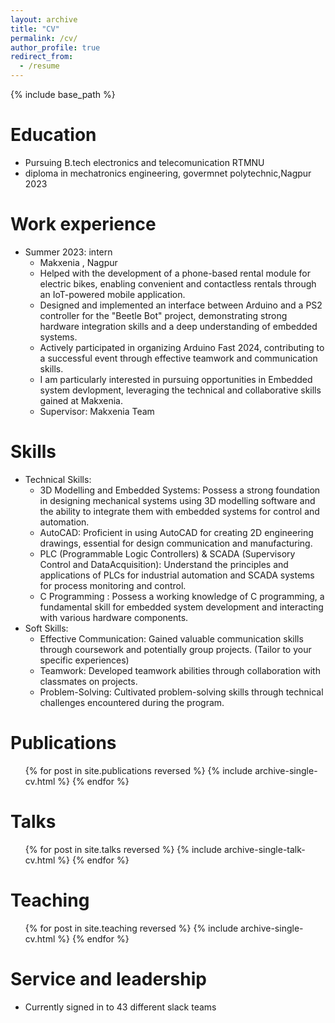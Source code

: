```yaml
---
layout: archive
title: "CV"
permalink: /cv/
author_profile: true
redirect_from:
  - /resume
---
```


{% include base_path %}

Education
======
* Pursuing B.tech electronics and telecomunication RTMNU
* diploma in mechatronics engineering, govermnet polytechnic,Nagpur 2023


Work experience
======
* Summer 2023: intern
  * Makxenia , Nagpur
  * Helped with the development of a phone-based rental module for electric bikes, enabling
convenient and contactless rentals through an IoT-powered mobile application.
  * Designed and implemented an interface between Arduino and a PS2 controller for the "Beetle
Bot" project, demonstrating strong hardware integration skills and a deep understanding of
embedded systems.
  * Actively participated in organizing Arduino Fast 2024, contributing to a successful event
through effective teamwork and communication skills.
  * I am particularly interested in pursuing opportunities in Embedded system devlopment,
leveraging the technical and collaborative skills gained at Makxenia.
  * Supervisor: Makxenia Team

Skills
======
* Technical Skills:
  * 3D Modelling and Embedded Systems: Possess a strong foundation in designing mechanical
    systems using 3D modelling software and the ability to integrate them with embedded
    systems for control and automation.
  * AutoCAD: Proficient in using AutoCAD for creating 2D engineering drawings, essential for
    design communication and manufacturing.
  * PLC (Programmable Logic Controllers) & SCADA (Supervisory Control and DataAcquisition): Understand the principles and applications of PLCs for industrial      automation and SCADA systems for process monitoring and control.
  * C Programming : Possess a working knowledge of C programming, a fundamental skill for
    embedded system development and interacting with various hardware components.
* Soft Skills:
  * Effective Communication: Gained valuable communication skills through coursework and potentially group projects. (Tailor to your specific experiences)
  * Teamwork: Developed teamwork abilities through collaboration with classmates on projects.
  * Problem-Solving: Cultivated problem-solving skills through technical challenges encountered during the program.


Publications
======
  <ul>{% for post in site.publications reversed %}
    {% include archive-single-cv.html %}
  {% endfor %}</ul>
  
Talks
======
  <ul>{% for post in site.talks reversed %}
    {% include archive-single-talk-cv.html  %}
  {% endfor %}</ul>
  
Teaching
======
  <ul>{% for post in site.teaching reversed %}
    {% include archive-single-cv.html %}
  {% endfor %}</ul>
  
Service and leadership
======
* Currently signed in to 43 different slack teams
